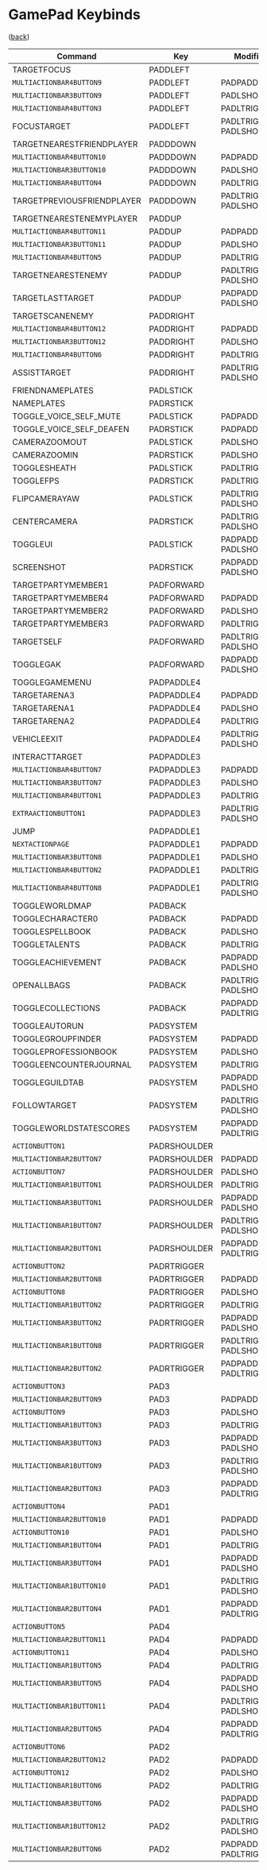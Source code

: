 <!--
    =====================================
    generator=datazen
    version=3.2.0
    hash=879f995a1f40c841efd0ccc8f227a841
    =====================================
-->

# GamePad Keybinds

([back](../README.md))

Command | Key | Modifiers
--------|-----|----------
TARGETFOCUS | PADDLEFT | 
`MULTIACTIONBAR4BUTTON9` | PADDLEFT | PADPADDLE2
`MULTIACTIONBAR3BUTTON9` | PADDLEFT | PADLSHOULDER
`MULTIACTIONBAR4BUTTON3` | PADDLEFT | PADLTRIGGER
FOCUSTARGET | PADDLEFT | PADLTRIGGER, PADLSHOULDER
TARGETNEARESTFRIENDPLAYER | PADDDOWN | 
`MULTIACTIONBAR4BUTTON10` | PADDDOWN | PADPADDLE2
`MULTIACTIONBAR3BUTTON10` | PADDDOWN | PADLSHOULDER
`MULTIACTIONBAR4BUTTON4` | PADDDOWN | PADLTRIGGER
TARGETPREVIOUSFRIENDPLAYER | PADDDOWN | PADLTRIGGER, PADLSHOULDER
TARGETNEARESTENEMYPLAYER | PADDUP | 
`MULTIACTIONBAR4BUTTON11` | PADDUP | PADPADDLE2
`MULTIACTIONBAR3BUTTON11` | PADDUP | PADLSHOULDER
`MULTIACTIONBAR4BUTTON5` | PADDUP | PADLTRIGGER
TARGETNEARESTENEMY | PADDUP | PADLTRIGGER, PADLSHOULDER
TARGETLASTTARGET | PADDUP | PADPADDLE2, PADLSHOULDER
TARGETSCANENEMY | PADDRIGHT | 
`MULTIACTIONBAR4BUTTON12` | PADDRIGHT | PADPADDLE2
`MULTIACTIONBAR3BUTTON12` | PADDRIGHT | PADLSHOULDER
`MULTIACTIONBAR4BUTTON6` | PADDRIGHT | PADLTRIGGER
ASSISTTARGET | PADDRIGHT | PADLTRIGGER, PADLSHOULDER
FRIENDNAMEPLATES | PADLSTICK | 
NAMEPLATES | PADRSTICK | 
TOGGLE_VOICE_SELF_MUTE | PADLSTICK | PADPADDLE2
TOGGLE_VOICE_SELF_DEAFEN | PADRSTICK | PADPADDLE2
CAMERAZOOMOUT | PADLSTICK | PADLSHOULDER
CAMERAZOOMIN | PADRSTICK | PADLSHOULDER
TOGGLESHEATH | PADLSTICK | PADLTRIGGER
TOGGLEFPS | PADRSTICK | PADLTRIGGER
FLIPCAMERAYAW | PADLSTICK | PADLTRIGGER, PADLSHOULDER
CENTERCAMERA | PADRSTICK | PADLTRIGGER, PADLSHOULDER
TOGGLEUI | PADLSTICK | PADPADDLE2, PADLSHOULDER
SCREENSHOT | PADRSTICK | PADPADDLE2, PADLSHOULDER
TARGETPARTYMEMBER1 | PADFORWARD | 
TARGETPARTYMEMBER4 | PADFORWARD | PADPADDLE2
TARGETPARTYMEMBER2 | PADFORWARD | PADLSHOULDER
TARGETPARTYMEMBER3 | PADFORWARD | PADLTRIGGER
TARGETSELF | PADFORWARD | PADLTRIGGER, PADLSHOULDER
TOGGLEGAK | PADFORWARD | PADPADDLE2, PADLSHOULDER
TOGGLEGAMEMENU | PADPADDLE4 | 
TARGETARENA3 | PADPADDLE4 | PADPADDLE2
TARGETARENA1 | PADPADDLE4 | PADLSHOULDER
TARGETARENA2 | PADPADDLE4 | PADLTRIGGER
VEHICLEEXIT | PADPADDLE4 | PADLTRIGGER, PADLSHOULDER
INTERACTTARGET | PADPADDLE3 | 
`MULTIACTIONBAR4BUTTON7` | PADPADDLE3 | PADPADDLE2
`MULTIACTIONBAR3BUTTON7` | PADPADDLE3 | PADLSHOULDER
`MULTIACTIONBAR4BUTTON1` | PADPADDLE3 | PADLTRIGGER
`EXTRAACTIONBUTTON1` | PADPADDLE3 | PADLTRIGGER, PADLSHOULDER
JUMP | PADPADDLE1 | 
`NEXTACTIONPAGE` | PADPADDLE1 | PADPADDLE2
`MULTIACTIONBAR3BUTTON8` | PADPADDLE1 | PADLSHOULDER
`MULTIACTIONBAR4BUTTON2` | PADPADDLE1 | PADLTRIGGER
`MULTIACTIONBAR4BUTTON8` | PADPADDLE1 | PADLTRIGGER, PADLSHOULDER
TOGGLEWORLDMAP | PADBACK | 
TOGGLECHARACTER0 | PADBACK | PADPADDLE2
TOGGLESPELLBOOK | PADBACK | PADLSHOULDER
TOGGLETALENTS | PADBACK | PADLTRIGGER
TOGGLEACHIEVEMENT | PADBACK | PADPADDLE2, PADLSHOULDER
OPENALLBAGS | PADBACK | PADLTRIGGER, PADLSHOULDER
TOGGLECOLLECTIONS | PADBACK | PADPADDLE2, PADLTRIGGER
TOGGLEAUTORUN | PADSYSTEM | 
TOGGLEGROUPFINDER | PADSYSTEM | PADPADDLE2
TOGGLEPROFESSIONBOOK | PADSYSTEM | PADLSHOULDER
TOGGLEENCOUNTERJOURNAL | PADSYSTEM | PADLTRIGGER
TOGGLEGUILDTAB | PADSYSTEM | PADPADDLE2, PADLSHOULDER
FOLLOWTARGET | PADSYSTEM | PADLTRIGGER, PADLSHOULDER
TOGGLEWORLDSTATESCORES | PADSYSTEM | PADPADDLE2, PADLTRIGGER
`ACTIONBUTTON1` | PADRSHOULDER | 
`MULTIACTIONBAR2BUTTON7` | PADRSHOULDER | PADPADDLE2
`ACTIONBUTTON7` | PADRSHOULDER | PADLSHOULDER
`MULTIACTIONBAR1BUTTON1` | PADRSHOULDER | PADLTRIGGER
`MULTIACTIONBAR3BUTTON1` | PADRSHOULDER | PADPADDLE2, PADLSHOULDER
`MULTIACTIONBAR1BUTTON7` | PADRSHOULDER | PADLTRIGGER, PADLSHOULDER
`MULTIACTIONBAR2BUTTON1` | PADRSHOULDER | PADPADDLE2, PADLTRIGGER
`ACTIONBUTTON2` | PADRTRIGGER | 
`MULTIACTIONBAR2BUTTON8` | PADRTRIGGER | PADPADDLE2
`ACTIONBUTTON8` | PADRTRIGGER | PADLSHOULDER
`MULTIACTIONBAR1BUTTON2` | PADRTRIGGER | PADLTRIGGER
`MULTIACTIONBAR3BUTTON2` | PADRTRIGGER | PADPADDLE2, PADLSHOULDER
`MULTIACTIONBAR1BUTTON8` | PADRTRIGGER | PADLTRIGGER, PADLSHOULDER
`MULTIACTIONBAR2BUTTON2` | PADRTRIGGER | PADPADDLE2, PADLTRIGGER
`ACTIONBUTTON3` | PAD3 | 
`MULTIACTIONBAR2BUTTON9` | PAD3 | PADPADDLE2
`ACTIONBUTTON9` | PAD3 | PADLSHOULDER
`MULTIACTIONBAR1BUTTON3` | PAD3 | PADLTRIGGER
`MULTIACTIONBAR3BUTTON3` | PAD3 | PADPADDLE2, PADLSHOULDER
`MULTIACTIONBAR1BUTTON9` | PAD3 | PADLTRIGGER, PADLSHOULDER
`MULTIACTIONBAR2BUTTON3` | PAD3 | PADPADDLE2, PADLTRIGGER
`ACTIONBUTTON4` | PAD1 | 
`MULTIACTIONBAR2BUTTON10` | PAD1 | PADPADDLE2
`ACTIONBUTTON10` | PAD1 | PADLSHOULDER
`MULTIACTIONBAR1BUTTON4` | PAD1 | PADLTRIGGER
`MULTIACTIONBAR3BUTTON4` | PAD1 | PADPADDLE2, PADLSHOULDER
`MULTIACTIONBAR1BUTTON10` | PAD1 | PADLTRIGGER, PADLSHOULDER
`MULTIACTIONBAR2BUTTON4` | PAD1 | PADPADDLE2, PADLTRIGGER
`ACTIONBUTTON5` | PAD4 | 
`MULTIACTIONBAR2BUTTON11` | PAD4 | PADPADDLE2
`ACTIONBUTTON11` | PAD4 | PADLSHOULDER
`MULTIACTIONBAR1BUTTON5` | PAD4 | PADLTRIGGER
`MULTIACTIONBAR3BUTTON5` | PAD4 | PADPADDLE2, PADLSHOULDER
`MULTIACTIONBAR1BUTTON11` | PAD4 | PADLTRIGGER, PADLSHOULDER
`MULTIACTIONBAR2BUTTON5` | PAD4 | PADPADDLE2, PADLTRIGGER
`ACTIONBUTTON6` | PAD2 | 
`MULTIACTIONBAR2BUTTON12` | PAD2 | PADPADDLE2
`ACTIONBUTTON12` | PAD2 | PADLSHOULDER
`MULTIACTIONBAR1BUTTON6` | PAD2 | PADLTRIGGER
`MULTIACTIONBAR3BUTTON6` | PAD2 | PADPADDLE2, PADLSHOULDER
`MULTIACTIONBAR1BUTTON12` | PAD2 | PADLTRIGGER, PADLSHOULDER
`MULTIACTIONBAR2BUTTON6` | PAD2 | PADPADDLE2, PADLTRIGGER
